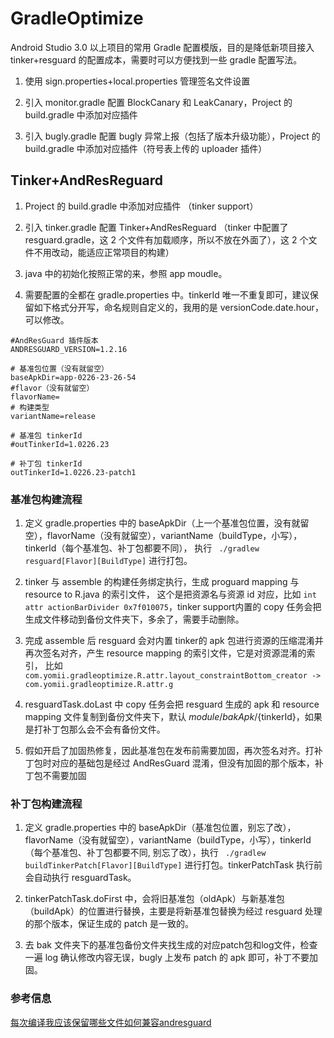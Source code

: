 # GradleOptimize

Android Studio 3.0 以上项目的常用 Gradle 配置模版，目的是降低新项目接入 tinker+resguard 的配置成本，需要时可以方便找到一些 gradle 配置写法。

1. 使用 sign.properties+local.properties 管理签名文件设置

2. 引入 monitor.gradle 配置 BlockCanary 和 LeakCanary，Project 的 build.gradle 中添加对应插件

3. 引入 bugly.gradle 配置 bugly 异常上报（包括了版本升级功能），Project 的 build.gradle 中添加对应插件（符号表上传的 uploader 插件）

## Tinker+AndResReguard

1. Project 的 build.gradle 中添加对应插件 （tinker support）

2. 引入 tinker.gradle 配置 Tinker+AndResReguard （tinker 中配置了 resguard.gradle，这 2 个文件有加载顺序，所以不放在外面了），这 2 个文件不用改动，能适应正常项目的构建）

3. java 中的初始化按照正常的来，参照 app moudle。

4. 需要配置的全都在 gradle.properties 中。tinkerId 唯一不重复即可，建议保留如下格式分开写，命名规则自定义的，我用的是 versionCode.date.hour，可以修改。

```
#AndResGuard 插件版本
ANDRESGUARD_VERSION=1.2.16

# 基准包位置（没有就留空）
baseApkDir=app-0226-23-26-54
#flavor（没有就留空）
flavorName=
# 构建类型
variantName=release

# 基准包 tinkerId
#outTinkerId=1.0226.23

# 补丁包 tinkerId
outTinkerId=1.0226.23-patch1

```

### 基准包构建流程

1. 定义 gradle.properties 中的 baseApkDir（上一个基准包位置，没有就留空），flavorName（没有就留空），variantName（buildType，小写），tinkerId（每个基准包、补丁包都要不同），
执行 ` ./gradlew resguard[Flavor][BuildType]` 进行打包。

2. tinker 与 assemble 的构建任务绑定执行，生成 proguard mapping 与 resource to R.java 的索引文件， 这个是把资源名与资源 id 对应，比如 `int attr actionBarDivider 0x7f010075`，tinker support内置的 copy
   任务会把生成文件移动到备份文件夹下，多余了，需要手动删除。
   
3. 完成 assemble 后 resguard 会对内置 tinker的 apk 包进行资源的压缩混淆并再次签名对齐，产生 resource mapping 的索引文件，它是对资源混淆的索引，
比如 `com.yomii.gradleoptimize.R.attr.layout_constraintBottom_creator -> com.yomii.gradleoptimize.R.attr.g`

4. resguardTask.doLast 中 copy 任务会把 resguard 生成的 apk 和 resource mapping 文件复制到备份文件夹下，默认 ${module}/bakApk/${tinkerId}，如果是打补丁包那么会不会有备份文件。

5. 假如开启了加固热修复，因此基准包在发布前需要加固，再次签名对齐。打补丁包时对应的基础包是经过 AndResGuard 混淆，但没有加固的那个版本，补丁包不需要加固

### 补丁包构建流程

1. 定义 gradle.properties 中的 baseApkDir（基准包位置，别忘了改），flavorName（没有就留空），variantName（buildType，小写），tinkerId（每个基准包、补丁包都要不同, 别忘了改），执行 ` ./gradlew buildTinkerPatch[Flavor][BuildType]` 进行打包。tinkerPatchTask 执行前会自动执行 resguardTask。

2. tinkerPatchTask.doFirst 中，会将旧基准包（oldApk）与新基准包（buildApk）的位置进行替换，主要是将新基准包替换为经过 resguard 处理的那个版本，保证生成的 patch 是一致的。

3. 去 bak 文件夹下的基准包备份文件夹找生成的对应patch包和log文件，检查一遍 log 确认修改内容无误，bugly 上发布 patch 的 apk 即可，补丁不要加固。

### 参考信息

[每次编译我应该保留哪些文件如何兼容andresguard](https://github.com/Tencent/tinker/wiki/Tinker-%E5%B8%B8%E8%A7%81%E9%97%AE%E9%A2%98#%E6%AF%8F%E6%AC%A1%E7%BC%96%E8%AF%91%E6%88%91%E5%BA%94%E8%AF%A5%E4%BF%9D%E7%95%99%E5%93%AA%E4%BA%9B%E6%96%87%E4%BB%B6%E5%A6%82%E4%BD%95%E5%85%BC%E5%AE%B9andresguard)


